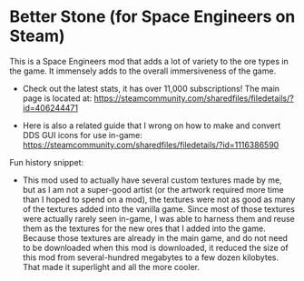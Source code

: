 # Better Stone (for Space Engineers on Steam)
This is a Space Engineers mod that adds a lot of variety to the ore types in the game.
It immensely adds to the overall immersiveness of the game.

- Check out the latest stats, it has over 11,000 subscriptions! The main page is located at:
https://steamcommunity.com/sharedfiles/filedetails/?id=406244471

- Here is also a related guide that I wrong on how to make and convert DDS GUI icons for use in-game:
https://steamcommunity.com/sharedfiles/filedetails/?id=1116386590

Fun history snippet:
- This mod used to actually have several custom textures made by me, but as I am not a super-good artist (or the artwork required more time than I hoped to spend on a mod), the textures were not as good as many of the textures added into the vanilla game. Since most of those textures were actually rarely seen in-game, I was able to harness them and reuse them as the textures for the new ores that I added into the game. Because those textures are already in the main game, and do not need to be downloaded when this mod is downloaded, it reduced the size of this mod from several-hundred megabytes to a few dozen kilobytes. That made it superlight and all the more cooler.
